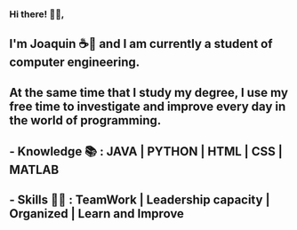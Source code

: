 ### Hi there! 👋🏽, 

## I'm Joaquin ☕🍃 and I am currently a student of computer engineering.
## At the same time that I study my degree, I use my free time to investigate and improve every day in the world of programming.

## - Knowledge 📚 : JAVA | PYTHON | HTML | CSS | MATLAB 
## - Skills 💪🏽 : TeamWork | Leadership capacity | Organized | Learn and Improve
